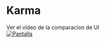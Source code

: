 # Karma

Ver el video de la comparacion de UI <br>
[![Pantalla](https://img.youtube.com/vi/7OvbeP6paL0/0.jpg)](https://youtu.be/7OvbeP6paL0)
